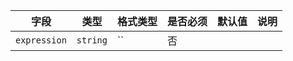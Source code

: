 | 字段 | 类型 | 格式类型 | 是否必须 | 默认值 | 说明 |
|---|---|---|---|---|---|
| `expression` | `string` | `` | 否 |  |
